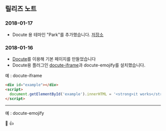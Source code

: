 
## 릴리즈 노트

### 2018-01-17

- Docute 용 테마인 "Park"를 추가했습니다. [저장소](https://github.com/ChangJoo-Park/docute-theme-park)

### 2018-01-16

- [Docute](https://docute.js.org/#/)를 이용해 기본 페이지를 만들었습니다
- Docute용 플러그인 [docute-iframe](https://github.com/egoist/docute-iframe)과 docute-emojify를 설치했습니다.

예 : docute-iframe

````html
<div id="example"></div>
<script>
  document.getElementById('example').innerHTML = '<strong>it works</strong>'
</script>
````

---

예 : docute-emojify

:100: :+1: